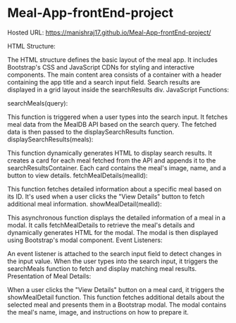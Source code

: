 # Meal-App-frontEnd-project

Hosted URL: https://manishraj17.github.io/Meal-App-frontEnd-project/ 

HTML Structure:

The HTML structure defines the basic layout of the meal app.
It includes Bootstrap's CSS and JavaScript CDNs for styling and interactive components.
The main content area consists of a container with a header containing the app title and a search input field.
Search results are displayed in a grid layout inside the searchResults div.
JavaScript Functions:

searchMeals(query):

This function is triggered when a user types into the search input.
It fetches meal data from the MealDB API based on the search query.
The fetched data is then passed to the displaySearchResults function.
displaySearchResults(meals):

This function dynamically generates HTML to display search results.
It creates a card for each meal fetched from the API and appends it to the searchResultsContainer.
Each card contains the meal's image, name, and a button to view details.
fetchMealDetails(mealId):

This function fetches detailed information about a specific meal based on its ID.
It's used when a user clicks the "View Details" button to fetch additional meal information.
showMealDetail(mealId):

This asynchronous function displays the detailed information of a meal in a modal.
It calls fetchMealDetails to retrieve the meal's details and dynamically generates HTML for the modal.
The modal is then displayed using Bootstrap's modal component.
Event Listeners:

An event listener is attached to the search input field to detect changes in the input value.
When the user types into the search input, it triggers the searchMeals function to fetch and display matching meal results.
Presentation of Meal Details:

When a user clicks the "View Details" button on a meal card, it triggers the showMealDetail function.
This function fetches additional details about the selected meal and presents them in a Bootstrap modal.
The modal contains the meal's name, image, and instructions on how to prepare it.
